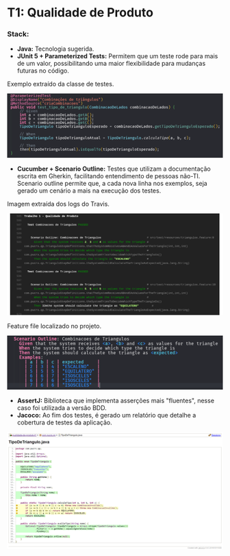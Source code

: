 # T1: Qualidade de Produto

### Stack:
- **Java:** Tecnologia sugerida.
- **JUnit 5 + Parameterized Tests:** Permitem que um teste rode para mais de um valor, possibilitando uma maior flexibilidade para mudanças futuras no código.

Exemplo extraído da classe de testes.

![JUnit 5](imagens/junit_5.PNG)

- **Cucumber + Scenario Outline:** Testes que utilizam a documentação escrita em Gherkin, facilitando entendimento de pessoas não-TI. Scenario outline permite que, a cada nova linha nos exemplos, seja gerado um cenário a mais na execução dos testes. 

Imagem extraída dos logs do Travis.

![Cucumber](imagens/cucumber.PNG)


Feature file localizado no projeto.

![Scenario Outline](imagens/scenario_outline.PNG)


- **AssertJ:** Biblioteca que implementa asserções mais "fluentes", nesse caso foi utilizada a versão BDD.
- **Jacoco:** Ao fim dos testes, é gerado um relatório que detalhe a cobertura de testes da aplicação.

![Jacoco](imagens/jacoco.png)



